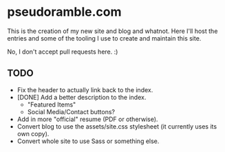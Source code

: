 pseudoramble.com
========================

This is the creation of my new site and blog and whatnot. Here I'll host the entries and some of the tooling I use to create and maintain this site.

No, I don't accept pull requests here. :)

TODO
-------------------------

* Fix the header to actually link back to the index.
* [DONE] Add a better description to the index.
  * "Featured Items"
  * Social Media/Contact buttons?
* Add in more "official" resume (PDF or otherwise).
* Convert blog to use the assets/site.css stylesheet (it currently uses its own copy).
* Convert whole site to use Sass or something else.

